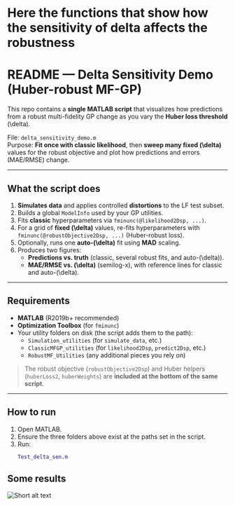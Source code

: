 # Here the functions that show how the sensitivity of delta affects the robustness


# README — Delta Sensitivity Demo (Huber-robust MF-GP)

This repo contains a **single MATLAB script** that visualizes how predictions from a robust multi-fidelity GP change as you vary the **Huber loss threshold** \(\delta\).

File: `delta_sensitivity_demo.m`  
Purpose: **Fit once with classic likelihood**, then **sweep many fixed \(\delta\)** values for the robust objective and plot how predictions and errors (MAE/RMSE) change.

---

## What the script does

1. **Simulates data** and applies controlled **distortions** to the LF test subset.
2. Builds a global `ModelInfo` used by your GP utilities.
3. Fits **classic** hyperparameters via `fminunc(@likelihood2Dsp, ...)`.
4. For a grid of **fixed \(\delta\)** values, re-fits hyperparameters with  
   `fminunc(@robustObjective2Dsp, ...)` (Huber-robust loss).
5. Optionally, runs one **auto-\(\delta\)** fit using **MAD** scaling.
6. Produces two figures:
   - **Predictions vs. truth** (classic, several robust fits, and auto-\(\delta\)).
   - **MAE/RMSE vs. \(\delta\)** (semilog-x), with reference lines for classic and auto-\(\delta\).

---

## Requirements

- **MATLAB** (R2019b+ recommended)
- **Optimization Toolbox** (for `fminunc`)
- Your utility folders on disk (the script adds them to the path):
  - `Simulation_utilities` (for `simulate_data`, etc.)
  - `ClassicMFGP_utilities` (for `likelihood2Dsp`, `predict2Dsp`, etc.)
  - `RobustMF_Utilities` (any additional pieces you rely on)

> The robust objective (`robustObjective2Dsp`) and Huber helpers (`huberLoss2`, `huberWeights`) are **included at the bottom of the same script**.

---

## How to run

1. Open MATLAB.
2. Ensure the three folders above exist at the paths set in the script.
3. Run:
   ```matlab
   Test_delta_sen.m


## Some results

   
![Short alt text](Variability_prediction_test_set.png "Predictions under different delta")
